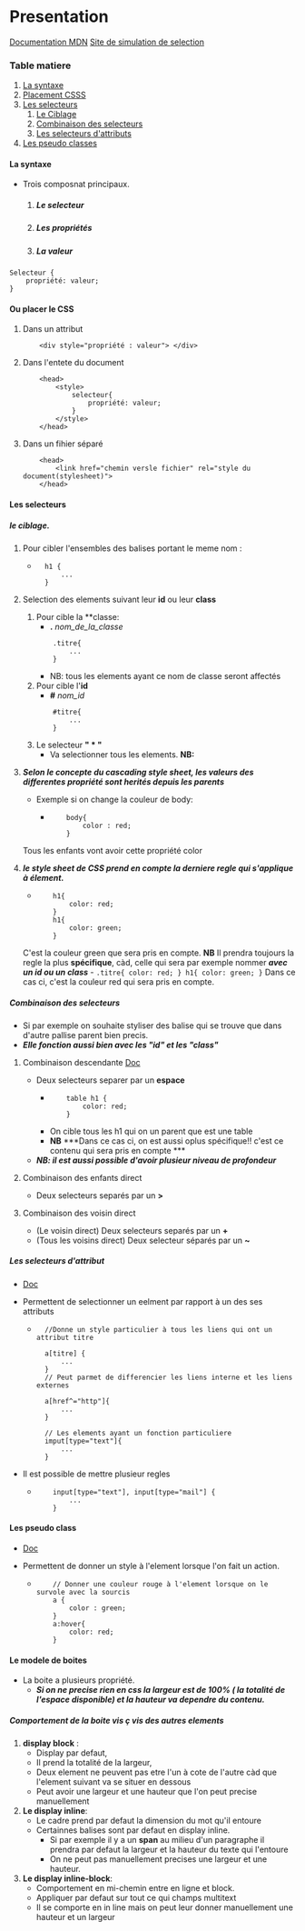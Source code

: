 # Presentation
[Documentation MDN](https://developer.mozilla.org/en-US/docs/Web/CSS)
[Site de simulation de selection](https://flukeout.github.io/)

### Table matiere 
1. [La syntaxe](#la-syntaxe)
2. [Placement CSSS](#ou-placer-le-css)
3. [Les selecteurs](#les-selecteurs)
    1. [Le Ciblage](#le-ciblage)
    2. [Combinaison des selecteurs](#combinaison-des-selecteurs)
    2. [Les selecteurs d'attributs](#les-selecteurs-dattribut)
4. [Les pseudo classes](#les-pseudo-class)

#### La syntaxe 

- Trois composnat principaux. 
    1. ##### Le selecteur 
    2. ##### Les propriétés 
    3. ##### La valeur 
```
Selecteur {
    propriété: valeur; 
}
```

#### Ou placer le CSS 

1. Dans un attribut 
    ```
        <div style="propriété : valeur"> </div>
    ```
2. Dans l'entete du document 
    ```
        <head>
            <style>
                selecteur{
                    propriété: valeur;
                }
            </style>
        </head>
    ```
3. Dans un fihier séparé
    ```
        <head>
            <link href="chemin versle fichier" rel="style du document(stylesheet)">
        </head>
    ```

#### Les selecteurs 

##### le ciblage. 

1. Pour cibler l'ensembles des balises portant le meme nom :
    - ``` 
        h1 {
            ...
        }
      ```
2. Selection des elements suivant leur **id** ou leur  **class**
    1. Pour cible la **classe: 
        - **.** *nom_de_la_classe*
        ```
            .titre{
                ...
            }    
        ```
        - NB: tous les elements ayant ce nom de classe seront affectés 
    2. Pour cible l'**id**
        - **#** *nom_id*
        ```
            #titre{
                ...
            }    
        ```
    3. Le selecteur **" * "** 
        - Va selectionner tous les elements.
**NB:** 
1. ***Selon le concepte du cascading style sheet, les valeurs des differentes propriété sont herités depuis les parents***
    - Exemple si on change la couleur de body: 
        -   ```
                body{
                    color : red;
                }
            ```
    Tous les enfants vont avoir cette propriété color  
2. ***le style sheet de CSS prend en compte la derniere regle qui s'applique à élement.*** 

    -   ```
            h1{
                color: red;
            }
            h1{
                color: green;
            }
        ```
    C'est la couleur green que sera pris en compte.
    **NB** Il prendra toujours la regle la plus **spécifique**, càd, celle qui sera par exemple nommer ***avec un id ou un class***
        -   ```
                .titre{
                    color: red;
                }
                h1{
                    color: green;
                }
            ```
        Dans ce cas ci, c'est la couleur red qui sera pris en compte.

##### Combinaison des selecteurs 

- Si par exemple on souhaite styliser des balise qui se trouve que dans d'autre pallise parent bien precis.
- ***Elle fonction aussi bien avec les "id" et les "class"***

1. Combinaison descendante [Doc](https://developer.mozilla.org/fr/docs/Web/CSS/Descendant_combinator)
    - Deux selecteurs separer par un **espace** 
        -   ```
                table h1 {
                    color: red;
                }
            ```
        - On cible tous les h1 qui on un parent que est une table 
        - **NB** ***Dans ce cas ci, on est aussi oplus spécifique!! c'est ce contenu qui sera pris en compte ***
    - ***NB: il est aussi possible d'avoir plusieur niveau de profondeur***

2. Combinaison des enfants direct 
    - Deux selecteurs separés par un **>**
3. Combinaison des voisin direct 
    - (Le voisin direct) Deux selecteurs separés par un **+**
    - (Tous les voisins direct) Deux selecteur séparés par un **~**

##### Les selecteurs d'attribut 

- [Doc](https://developer.mozilla.org/fr/docs/Web/CSS/Attribute_selectors)

- Permettent de selectionner un eelment par rapport à un des ses attributs
    - ``` 
        //Donne un style particulier à tous les liens qui ont un attribut titre

        a[titre] {
            ...
        }
        // Peut parmet de differencier les liens interne et les liens externes

        a[href^="http"]{
            ...
        }

        // Les elements ayant un fonction particuliere
        imput[type="text"]{
            ...
        }

      ```    
- Il est possible de mettre plusieur regles
    -   ```
            input[type="text"], input[type="mail"] {
                ...
            }
        ```

#### Les pseudo class

- [Doc](https://developer.mozilla.org/fr/docs/Web/CSS/Pseudo-classes)

- Permettent de donner un style à l'element lorsque l'on fait un action. 
    -   ```
            // Donner une couleur rouge à l'element lorsque on le survole avec la sourcis
            a {
                color : green;
            }
            a:hover{
                color: red;
            }
        ```
#### Le modele de boites

- La boite a plusieurs propriété. 
    - ***Si on ne precise rien en css la largeur est de 100% ( la totalité de l'espace disponible) et la hauteur va dependre du contenu.*** 

##### Comportement de la boite vis ç vis des autres elements

1. **display block** : 
    - Display par defaut,
    - Il prend la totalité de la largeur, 
    - Deux element ne peuvent pas etre l'un à cote de l'autre càd que l'element suivant va se situer en dessous
    - Peut avoir une largeur et une hauteur  que l'on peut precise manuellement 
2. **Le display inline**:
    - Le cadre prend par defaut la dimension du mot qu'il entoure
    - Certainnes balises sont par defaut en display inline. 
        - Si par exemple il y a un **span** au milieu d'un paragraphe il prendra par defaut la largeur et la hauteur du texte qui l'entoure 
        - On ne peut pas manuellement precises une largeur et une hauteur.
3. **Le display inline-block**:
    - Comportement en mi-chemin entre en ligne et block. 
    - Appliquer par defaut sur tout ce qui champs multitext
    - Il se comporte en in line mais on peut leur donner manuellement une hauteur et un largeur 

